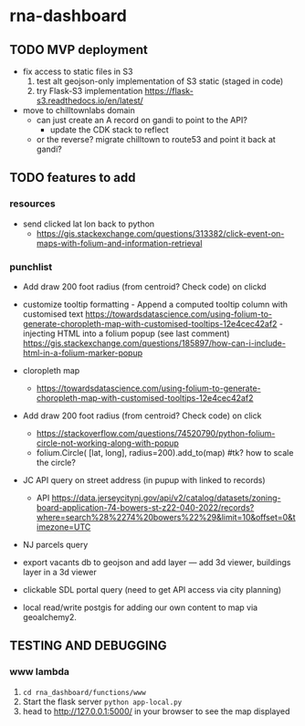 # rna-dashboard

## TODO MVP deployment

- fix access to static files in S3
    1. test alt geojson-only implementation of S3 static (staged in code)
    2. try Flask-S3 implementation  https://flask-s3.readthedocs.io/en/latest/
- move to chilltownlabs domain
    - can just create an A record on gandi to point to the API?
        - update the CDK stack to reflect
    - or the reverse? migrate chilltown to route53 and point it back at gandi?


## TODO features to add

### resources
- send clicked lat lon back to python 
    - https://gis.stackexchange.com/questions/313382/click-event-on-maps-with-folium-and-information-retrieval

### punchlist
- Add draw 200 foot radius (from centroid? Check code) on clickd
- customize tooltip formatting
        - Append a computed tooltip column with customised text https://towardsdatascience.com/using-folium-to-generate-choropleth-map-with-customised-tooltips-12e4cec42af2
        - injecting HTML into a folium popup (see last comment) https://gis.stackexchange.com/questions/185897/how-can-i-include-html-in-a-folium-marker-popup
- cloropleth map
    - https://towardsdatascience.com/using-folium-to-generate-choropleth-map-with-customised-tooltips-12e4cec42af2
- Add draw 200 foot radius (from centroid? Check code) on click
    - https://stackoverflow.com/questions/74520790/python-folium-circle-not-working-along-with-popup
    - folium.Circle(
        [lat, long],
        radius=200).add_to(map) #tk? how to scale the circle?

- JC API query on street address (in pupup with linked to records)
    - API https://data.jerseycitynj.gov/api/v2/catalog/datasets/zoning-board-application-74-bowers-st-z22-040-2022/records?where=search%28%2274%20bowers%22%29&limit=10&offset=0&timezone=UTC
- NJ parcels query
- export vacants db to geojson and add layer
— add 3d viewer, buildings layer in a 3d viewer
- clickable SDL portal query (need to get API access via city planning)
- local read/write postgis for adding our own content to map via geoalchemy2.

## TESTING AND DEBUGGING

### www lambda

1. `cd rna_dashboard/functions/www`
2. Start the flask server `python app-local.py`
3. head to http://127.0.0.1:5000/ in your browser to see the map displayed
